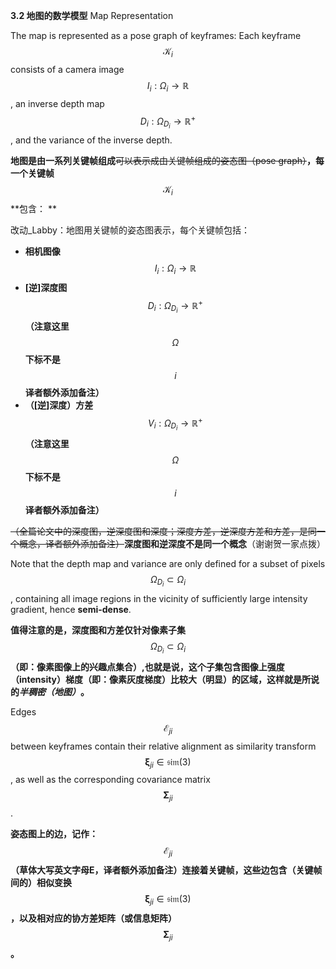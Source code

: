 **3.2 地图的数学模型** Map Representation

The map is represented as a pose graph of keyframes: Each keyframe $$\mathcal{K}_{i}$$ consists of a camera image $$I_{i} : \mathit{\Omega}_{i} \rightarrow \mathbb{R}$$ , an inverse depth map $$D_{i} : \mathit{\Omega}_{D_{i}} \rightarrow \mathbb{R}^{+}$$, and the variance of the inverse depth.

**地图是由一系列关键帧组成**~~可以表示成由关键帧组成的姿态图（pose graph）~~**，每一个关键帧** $$\mathcal{K}_{i}$$ **包含： **

改动\_Labby：地图用关键帧的姿态图表示，每个关键帧包括：

* **相机图像** $$I_{i} : \mathit{\Omega}_{i} \rightarrow \mathbb{R}$$
* **\[逆\]深度图** $$D_{i} : \mathit{\Omega}_{D_{i}} \rightarrow \mathbb{R}^{+}$$ **（注意这里** $$\mathit{\Omega}$$ **下标不是** $$i$$ **译者额外添加备注）**
* **（\[逆\]深度）方差** $$V_{i} : \mathit{\Omega}_{D_{i}} \rightarrow \mathbb{R}^{+}$$ **（注意这里** $$\mathit{\Omega}$$ **下标不是** $$i$$ **译者额外添加备注）**

~~（全篇论文中的深度图，逆深度图和深度；深度方差，逆深度方差和方差，是同一个概念，译者额外添加备注）~~**深度图和逆深度不是同一个概念**（谢谢贺一家点拨）

Note that the depth map and variance are only defined for a subset of pixels $$\mathit{\Omega}_{D_{i}} \subset \mathit{\Omega}_{i}$$ , containing all image regions in the vicinity of sufficiently large intensity gradient, hence **semi-dense**.

**值得注意的是，深度图和方差仅针对像素子集** $$\mathit{\Omega}_{D_{i}} \subset \mathit{\Omega}_{i}$$ **（即：像素图像上的兴趣点集合）,也就是说，这个子集包含图像上强度（intensity）梯度（即：像素灰度梯度）比较大（明显）的区域，这样就是所说的**_**半稠密（地图）**_**。**

Edges $$\mathcal{E}_{ji}$$ between keyframes contain their relative alignment as similarity transform $$\mathbf{\xi}_{ji} \in \mathfrak{sim}(3)$$, as well as the corresponding covariance matrix $$\mathbf{\Sigma}_{ji}$$.

**姿态图上的边，记作：** $$\mathcal{E}_{ji}$$ **（草体大写英文字母E，译者额外添加备注）连接着关键帧，这些边包含（关键帧间的）相似变换** $$\mathbf{\xi}_{ji} \in \mathfrak{sim}(3)$$ **，以及相对应的协方差矩阵（或信息矩阵）** $$\mathbf{\Sigma}_{ji}$$ **。**

